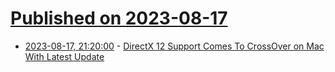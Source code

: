 # [Published on 2023-08-17](index.md)

* [2023-08-17, 21:20:00](https://it.slashdot.org/story/23/08/17/1338241/directx-12-support-comes-to-crossover-on-mac-with-latest-update?utm_source=rss1.0mainlinkanon&utm_medium=feed) - [DirectX 12 Support Comes To CrossOver on Mac With Latest Update](https://it.slashdot.org/story/23/08/17/1338241/directx-12-support-comes-to-crossover-on-mac-with-latest-update?utm_source=rss1.0mainlinkanon&utm_medium=feed)
